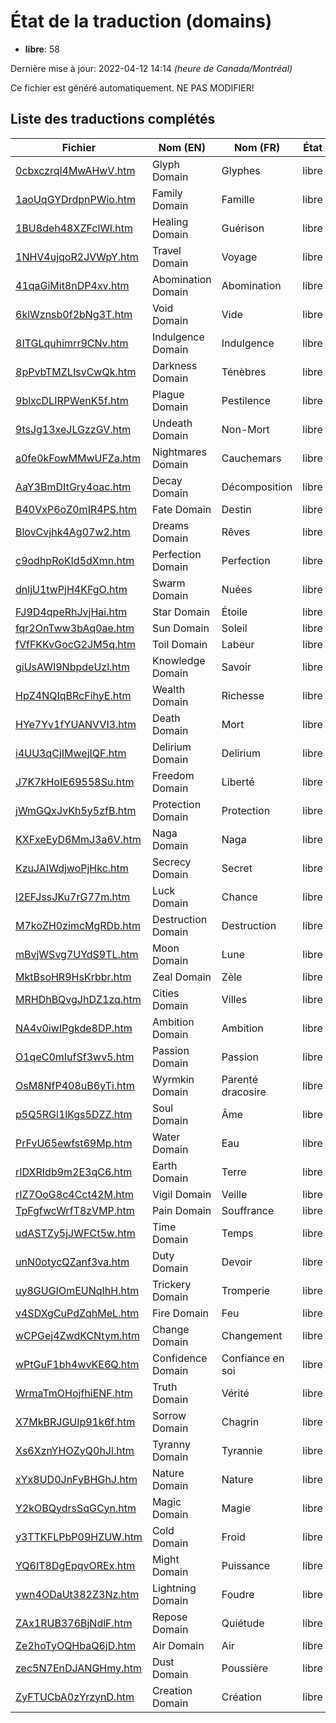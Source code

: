 # État de la traduction (domains)

 * **libre**: 58


Dernière mise à jour: 2022-04-12 14:14 *(heure de Canada/Montréal)*

Ce fichier est généré automatiquement. NE PAS MODIFIER!
## Liste des traductions complétés

| Fichier   | Nom (EN)    | Nom (FR)    | État |
|-----------|-------------|-------------|:----:|
|[0cbxczrql4MwAHwV.htm](domains/0cbxczrql4MwAHwV.htm)|Glyph Domain|Glyphes|libre|
|[1aoUqGYDrdpnPWio.htm](domains/1aoUqGYDrdpnPWio.htm)|Family Domain|Famille|libre|
|[1BU8deh48XZFclWl.htm](domains/1BU8deh48XZFclWl.htm)|Healing Domain|Guérison|libre|
|[1NHV4ujqoR2JVWpY.htm](domains/1NHV4ujqoR2JVWpY.htm)|Travel Domain|Voyage|libre|
|[41qaGiMit8nDP4xv.htm](domains/41qaGiMit8nDP4xv.htm)|Abomination Domain|Abomination|libre|
|[6klWznsb0f2bNg3T.htm](domains/6klWznsb0f2bNg3T.htm)|Void Domain|Vide|libre|
|[8ITGLquhimrr9CNv.htm](domains/8ITGLquhimrr9CNv.htm)|Indulgence Domain|Indulgence|libre|
|[8pPvbTMZLIsvCwQk.htm](domains/8pPvbTMZLIsvCwQk.htm)|Darkness Domain|Ténèbres|libre|
|[9blxcDLIRPWenK5f.htm](domains/9blxcDLIRPWenK5f.htm)|Plague Domain|Pestilence|libre|
|[9tsJg13xeJLGzzGV.htm](domains/9tsJg13xeJLGzzGV.htm)|Undeath Domain|Non-Mort|libre|
|[a0fe0kFowMMwUFZa.htm](domains/a0fe0kFowMMwUFZa.htm)|Nightmares Domain|Cauchemars|libre|
|[AaY3BmDItGry4oac.htm](domains/AaY3BmDItGry4oac.htm)|Decay Domain|Décomposition|libre|
|[B40VxP6oZ0mIR4PS.htm](domains/B40VxP6oZ0mIR4PS.htm)|Fate Domain|Destin|libre|
|[BlovCvjhk4Ag07w2.htm](domains/BlovCvjhk4Ag07w2.htm)|Dreams Domain|Rêves|libre|
|[c9odhpRoKId5dXmn.htm](domains/c9odhpRoKId5dXmn.htm)|Perfection Domain|Perfection|libre|
|[dnljU1twPjH4KFgO.htm](domains/dnljU1twPjH4KFgO.htm)|Swarm Domain|Nuées|libre|
|[FJ9D4qpeRhJvjHai.htm](domains/FJ9D4qpeRhJvjHai.htm)|Star Domain|Étoile|libre|
|[fqr2OnTww3bAq0ae.htm](domains/fqr2OnTww3bAq0ae.htm)|Sun Domain|Soleil|libre|
|[fVfFKKvGocG2JM5q.htm](domains/fVfFKKvGocG2JM5q.htm)|Toil Domain|Labeur|libre|
|[giUsAWI9NbpdeUzl.htm](domains/giUsAWI9NbpdeUzl.htm)|Knowledge Domain|Savoir|libre|
|[HpZ4NQIqBRcFihyE.htm](domains/HpZ4NQIqBRcFihyE.htm)|Wealth Domain|Richesse|libre|
|[HYe7Yv1fYUANVVI3.htm](domains/HYe7Yv1fYUANVVI3.htm)|Death Domain|Mort|libre|
|[i4UU3qCjIMwejIQF.htm](domains/i4UU3qCjIMwejIQF.htm)|Delirium Domain|Delirium|libre|
|[J7K7kHoIE69558Su.htm](domains/J7K7kHoIE69558Su.htm)|Freedom Domain|Liberté|libre|
|[jWmGQxJvKh5y5zfB.htm](domains/jWmGQxJvKh5y5zfB.htm)|Protection Domain|Protection|libre|
|[KXFxeEyD6MmJ3a6V.htm](domains/KXFxeEyD6MmJ3a6V.htm)|Naga Domain|Naga|libre|
|[KzuJAIWdjwoPjHkc.htm](domains/KzuJAIWdjwoPjHkc.htm)|Secrecy Domain|Secret|libre|
|[l2EFJssJKu7rG77m.htm](domains/l2EFJssJKu7rG77m.htm)|Luck Domain|Chance|libre|
|[M7koZH0zimcMgRDb.htm](domains/M7koZH0zimcMgRDb.htm)|Destruction Domain|Destruction|libre|
|[mBvjWSvg7UYdS9TL.htm](domains/mBvjWSvg7UYdS9TL.htm)|Moon Domain|Lune|libre|
|[MktBsoHR9HsKrbbr.htm](domains/MktBsoHR9HsKrbbr.htm)|Zeal Domain|Zèle|libre|
|[MRHDhBQvgJhDZ1zq.htm](domains/MRHDhBQvgJhDZ1zq.htm)|Cities Domain|Villes|libre|
|[NA4v0iwIPgkde8DP.htm](domains/NA4v0iwIPgkde8DP.htm)|Ambition Domain|Ambition|libre|
|[O1qeC0mIufSf3wv5.htm](domains/O1qeC0mIufSf3wv5.htm)|Passion Domain|Passion|libre|
|[OsM8NfP408uB6yTi.htm](domains/OsM8NfP408uB6yTi.htm)|Wyrmkin Domain|Parenté dracosire|libre|
|[p5Q5RGl1lKgs5DZZ.htm](domains/p5Q5RGl1lKgs5DZZ.htm)|Soul Domain|Âme|libre|
|[PrFvU65ewfst69Mp.htm](domains/PrFvU65ewfst69Mp.htm)|Water Domain|Eau|libre|
|[rIDXRIdb9m2E3qC6.htm](domains/rIDXRIdb9m2E3qC6.htm)|Earth Domain|Terre|libre|
|[rIZ7OoG8c4Cct42M.htm](domains/rIZ7OoG8c4Cct42M.htm)|Vigil Domain|Veille|libre|
|[TpFgfwcWrfT8zVMP.htm](domains/TpFgfwcWrfT8zVMP.htm)|Pain Domain|Souffrance|libre|
|[udASTZy5jJWFCt5w.htm](domains/udASTZy5jJWFCt5w.htm)|Time Domain|Temps|libre|
|[unN0otycQZanf3va.htm](domains/unN0otycQZanf3va.htm)|Duty Domain|Devoir|libre|
|[uy8GUGIOmEUNqIhH.htm](domains/uy8GUGIOmEUNqIhH.htm)|Trickery Domain|Tromperie|libre|
|[v4SDXgCuPdZqhMeL.htm](domains/v4SDXgCuPdZqhMeL.htm)|Fire Domain|Feu|libre|
|[wCPGej4ZwdKCNtym.htm](domains/wCPGej4ZwdKCNtym.htm)|Change Domain|Changement|libre|
|[wPtGuF1bh4wvKE6Q.htm](domains/wPtGuF1bh4wvKE6Q.htm)|Confidence Domain|Confiance en soi|libre|
|[WrmaTmOHojfhiENF.htm](domains/WrmaTmOHojfhiENF.htm)|Truth Domain|Vérité|libre|
|[X7MkBRJGUIp91k6f.htm](domains/X7MkBRJGUIp91k6f.htm)|Sorrow Domain|Chagrin|libre|
|[Xs6XznYHOZyQ0hJl.htm](domains/Xs6XznYHOZyQ0hJl.htm)|Tyranny Domain|Tyrannie|libre|
|[xYx8UD0JnFyBHGhJ.htm](domains/xYx8UD0JnFyBHGhJ.htm)|Nature Domain|Nature|libre|
|[Y2kOBQydrsSqGCyn.htm](domains/Y2kOBQydrsSqGCyn.htm)|Magic Domain|Magie|libre|
|[y3TTKFLPbP09HZUW.htm](domains/y3TTKFLPbP09HZUW.htm)|Cold Domain|Froid|libre|
|[YQ6IT8DgEpqvOREx.htm](domains/YQ6IT8DgEpqvOREx.htm)|Might Domain|Puissance|libre|
|[ywn4ODaUt382Z3Nz.htm](domains/ywn4ODaUt382Z3Nz.htm)|Lightning Domain|Foudre|libre|
|[ZAx1RUB376BjNdlF.htm](domains/ZAx1RUB376BjNdlF.htm)|Repose Domain|Quiétude|libre|
|[Ze2hoTyOQHbaQ6jD.htm](domains/Ze2hoTyOQHbaQ6jD.htm)|Air Domain|Air|libre|
|[zec5N7EnDJANGHmy.htm](domains/zec5N7EnDJANGHmy.htm)|Dust Domain|Poussière|libre|
|[ZyFTUCbA0zYrzynD.htm](domains/ZyFTUCbA0zYrzynD.htm)|Creation Domain|Création|libre|
